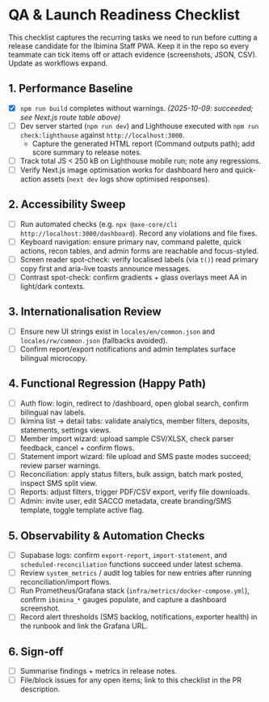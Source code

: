 # QA & Launch Readiness Checklist

This checklist captures the recurring tasks we need to run before cutting a release candidate for the Ibimina Staff PWA. Keep it in the repo so every teammate can tick items off or attach evidence (screenshots, JSON, CSV). Update as workflows expand.

## 1. Performance Baseline
- [x] `npm run build` completes without warnings. *(2025-10-09: succeeded; see Next.js route table above)*
- [ ] Dev server started (`npm run dev`) and Lighthouse executed with `npm run check:lighthouse` against `http://localhost:3000`.
  - Capture the generated HTML report (Command outputs path); add score summary to release notes.
- [ ] Track total JS < 250 kB on Lighthouse mobile run; note any regressions.
- [ ] Verify Next.js image optimisation works for dashboard hero and quick-action assets (`next dev` logs show optimised responses).

## 2. Accessibility Sweep
- [ ] Run automated checks (e.g. `npx @axe-core/cli http://localhost:3000/dashboard`). Record any violations and file fixes.
- [ ] Keyboard navigation: ensure primary nav, command palette, quick actions, recon tables, and admin forms are reachable and focus-styled.
- [ ] Screen reader spot-check: verify localised labels (via `t()`) read primary copy first and aria-live toasts announce messages.
- [ ] Contrast spot-check: confirm gradients + glass overlays meet AA in light/dark contexts.

## 3. Internationalisation Review
- [ ] Ensure new UI strings exist in `locales/en/common.json` and `locales/rw/common.json` (fallbacks avoided).
- [ ] Confirm report/export notifications and admin templates surface bilingual microcopy.

## 4. Functional Regression (Happy Path)
- [ ] Auth flow: login, redirect to /dashboard, open global search, confirm bilingual nav labels.
- [ ] Ikimina list → detail tabs: validate analytics, member filters, deposits, statements, settings views.
- [ ] Member import wizard: upload sample CSV/XLSX, check parser feedback, cancel + confirm flows.
- [ ] Statement import wizard: file upload and SMS paste modes succeed; review parser warnings.
- [ ] Reconciliation: apply status filters, bulk assign, batch mark posted, inspect SMS split view.
- [ ] Reports: adjust filters, trigger PDF/CSV export, verify file downloads.
- [ ] Admin: invite user, edit SACCO metadata, create branding/SMS template, toggle template active flag.

## 5. Observability & Automation Checks
- [ ] Supabase logs: confirm `export-report`, `import-statement`, and `scheduled-reconciliation` functions succeed under latest schema.
- [ ] Review `system_metrics` / audit log tables for new entries after running reconciliation/import flows.
- [ ] Run Prometheus/Grafana stack (`infra/metrics/docker-compose.yml`), confirm `ibimina_*` gauges populate, and capture a dashboard screenshot.
- [ ] Record alert thresholds (SMS backlog, notifications, exporter health) in the runbook and link the Grafana URL.

## 6. Sign-off
- [ ] Summarise findings + metrics in release notes.
- [ ] File/block issues for any open items; link to this checklist in the PR description.
